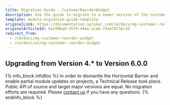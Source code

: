 ```yaml
---
title: Migration Guide - CustomerReorderWidget
description: Use the guide to migrate to a newer version of the CustomerReorderWidget module.
template: module-migration-guide-template
originalLink: https://documentation.spryker.com/v4/docs/mg-customer-reorder-widget
originalArticleId: 8a299ba0-d579-44ee-acab-754e7873ec16
redirect_from:
  - /v4/docs/mg-customer-reorder-widget
  - /v4/docs/en/mg-customer-reorder-widget
---
```


## Upgrading from Version 4.* to Version 6.0.0

{% info_block infoBox %}
In order to dismantle the Horizontal Barrier and enable partial module updates on projects, a Technical Release took place. Public API of source and target major versions are equal. No migration efforts are required. Please [contact us](https://spryker.com/en/support/) if you have any questions.
{% endinfo_block %}
